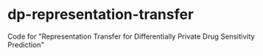 # dp-representation-transfer
Code for "Representation Transfer for Differentially Private Drug Sensitivity Prediction"

